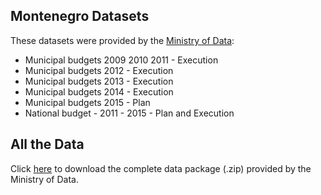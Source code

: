 
##  Montenegro Datasets
These datasets were provided by the [Ministry of Data](http://www.ministryofdata.info/):

- Municipal budgets 2009 2010 2011 - Execution
- Municipal budgets 2012 - Execution
- Municipal budgets 2013 - Execution
- Municipal budgets 2014 - Execution
- Municipal budgets 2015 - Plan
- National budget - 2011 - 2015 - Plan and Execution

## All the Data  
Click [here](http://www.ministryofdata.info/files/downloads/mod-datasets.zip) to download the complete data package (.zip) provided by the Ministry of Data.